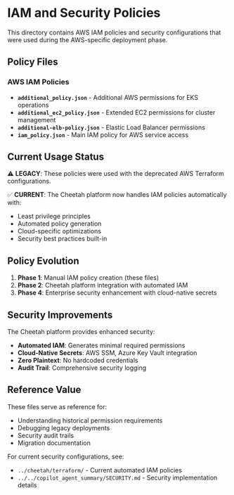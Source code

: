 # IAM and Security Policies

This directory contains AWS IAM policies and security configurations that were used during the AWS-specific deployment phase.

## Policy Files

### AWS IAM Policies
- **`additional_policy.json`** - Additional AWS permissions for EKS operations
- **`additional_ec2_policy.json`** - Extended EC2 permissions for cluster management  
- **`additional-elb-policy.json`** - Elastic Load Balancer permissions
- **`iam_policy.json`** - Main IAM policy for AWS service access

## Current Usage Status

⚠️ **LEGACY**: These policies were used with the deprecated AWS Terraform configurations.

✅ **CURRENT**: The Cheetah platform now handles IAM policies automatically with:
- Least privilege principles
- Automated policy generation  
- Cloud-specific optimizations
- Security best practices built-in

## Policy Evolution

1. **Phase 1**: Manual IAM policy creation (these files)
2. **Phase 2**: Cheetah platform integration with automated IAM
3. **Phase 4**: Enterprise security enhancement with cloud-native secrets

## Security Improvements

The Cheetah platform provides enhanced security:
- **Automated IAM**: Generates minimal required permissions
- **Cloud-Native Secrets**: AWS SSM, Azure Key Vault integration
- **Zero Plaintext**: No hardcoded credentials
- **Audit Trail**: Comprehensive security logging

## Reference Value

These files serve as reference for:
- Understanding historical permission requirements
- Debugging legacy deployments
- Security audit trails
- Migration documentation

For current security configurations, see:
- `../cheetah/terraform/` - Current automated IAM policies
- `../../copilot_agent_summary/SECURITY.md` - Security implementation details
